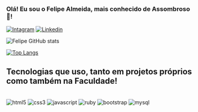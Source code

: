 ### Olá! Eu sou o Felipe Almeida, mais conhecido de Assombroso 👻!


[![Intagram](https://img.shields.io/badge/Instagram-E4405F?style=for-the-badge&logo=instagram&logoColor=white)](https://www.instagram.com/fehfehassombroso/)
[![Linkedin](https://img.shields.io/badge/LinkedIn-0077B5?style=for-the-badge&logo=linkedin&logoColor=white)](https://www.linkedin.com/in/felipe-almeida-45b160222/)

![Felipe GitHub stats](https://github-readme-stats.vercel.app/api?username=FelipeAlmeida00&show_icons=true&theme=highcontrast)

[![Top Langs](https://github-readme-stats.vercel.app/api/top-langs/?username=FelipeAlmeida00&layout=demo)](https://github.com/FelipeAlmeida00/github-readme-stats)

## Tecnologias que uso, tanto em projetos próprios como também na Faculdade!

<div style="display: inline_block"><br/>
  <img align="center" alt="html5" src="https://img.shields.io/badge/HTML5-E34F26?style=for-the-badge&logo=html5&logoColor=white"/>
  <img align="center" alt="css3" src="https://img.shields.io/badge/CSS3-1572B6?style=for-the-badge&logo=css3&logoColor=white"/>
  <img align="center" alt="javascript" src="https://img.shields.io/badge/JavaScript-F7DF1E?style=for-the-badge&logo=javascript&logoColor=black"/>
  <img align="center" alt="ruby" src="https://img.shields.io/badge/Ruby-CC342D?style=for-the-badge&logo=ruby&logoColor=white"/>
  <img align="center" alt="bootstrap" src="https://img.shields.io/badge/Bootstrap-563D7C?style=for-the-badge&logo=bootstrap&logoColor=white"/>
  <img align="center" alt="mysql" src="https://img.shields.io/badge/MySQL-00000F?style=for-the-badge&logo=mysql&logoColor=white"/>
</div>
